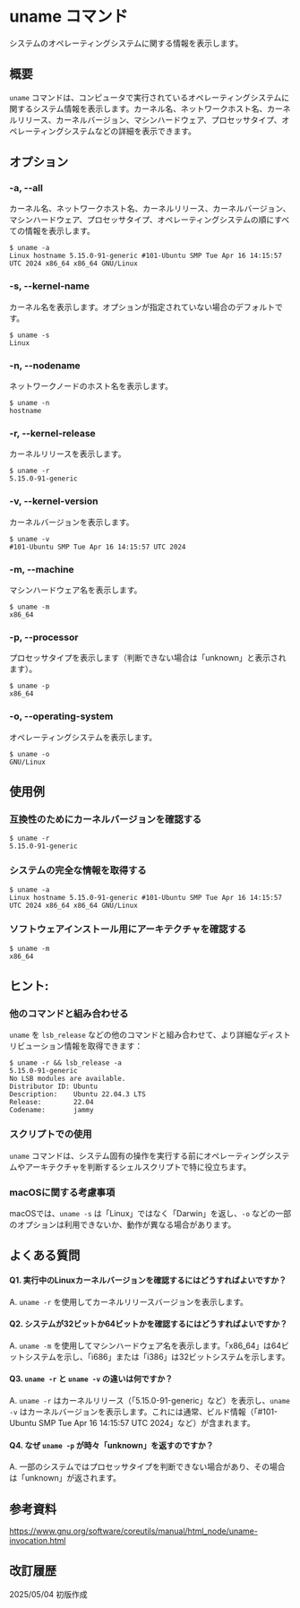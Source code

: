 # uname コマンド

システムのオペレーティングシステムに関する情報を表示します。

## 概要

`uname` コマンドは、コンピュータで実行されているオペレーティングシステムに関するシステム情報を表示します。カーネル名、ネットワークホスト名、カーネルリリース、カーネルバージョン、マシンハードウェア、プロセッサタイプ、オペレーティングシステムなどの詳細を表示できます。

## オプション

### **-a, --all**

カーネル名、ネットワークホスト名、カーネルリリース、カーネルバージョン、マシンハードウェア、プロセッサタイプ、オペレーティングシステムの順にすべての情報を表示します。

```console
$ uname -a
Linux hostname 5.15.0-91-generic #101-Ubuntu SMP Tue Apr 16 14:15:57 UTC 2024 x86_64 x86_64 GNU/Linux
```

### **-s, --kernel-name**

カーネル名を表示します。オプションが指定されていない場合のデフォルトです。

```console
$ uname -s
Linux
```

### **-n, --nodename**

ネットワークノードのホスト名を表示します。

```console
$ uname -n
hostname
```

### **-r, --kernel-release**

カーネルリリースを表示します。

```console
$ uname -r
5.15.0-91-generic
```

### **-v, --kernel-version**

カーネルバージョンを表示します。

```console
$ uname -v
#101-Ubuntu SMP Tue Apr 16 14:15:57 UTC 2024
```

### **-m, --machine**

マシンハードウェア名を表示します。

```console
$ uname -m
x86_64
```

### **-p, --processor**

プロセッサタイプを表示します（判断できない場合は「unknown」と表示されます）。

```console
$ uname -p
x86_64
```

### **-o, --operating-system**

オペレーティングシステムを表示します。

```console
$ uname -o
GNU/Linux
```

## 使用例

### 互換性のためにカーネルバージョンを確認する

```console
$ uname -r
5.15.0-91-generic
```

### システムの完全な情報を取得する

```console
$ uname -a
Linux hostname 5.15.0-91-generic #101-Ubuntu SMP Tue Apr 16 14:15:57 UTC 2024 x86_64 x86_64 GNU/Linux
```

### ソフトウェアインストール用にアーキテクチャを確認する

```console
$ uname -m
x86_64
```

## ヒント:

### 他のコマンドと組み合わせる

`uname` を `lsb_release` などの他のコマンドと組み合わせて、より詳細なディストリビューション情報を取得できます：

```console
$ uname -r && lsb_release -a
5.15.0-91-generic
No LSB modules are available.
Distributor ID: Ubuntu
Description:    Ubuntu 22.04.3 LTS
Release:        22.04
Codename:       jammy
```

### スクリプトでの使用

`uname` コマンドは、システム固有の操作を実行する前にオペレーティングシステムやアーキテクチャを判断するシェルスクリプトで特に役立ちます。

### macOSに関する考慮事項

macOSでは、`uname -s` は「Linux」ではなく「Darwin」を返し、`-o` などの一部のオプションは利用できないか、動作が異なる場合があります。

## よくある質問

#### Q1. 実行中のLinuxカーネルバージョンを確認するにはどうすればよいですか？
A. `uname -r` を使用してカーネルリリースバージョンを表示します。

#### Q2. システムが32ビットか64ビットかを確認するにはどうすればよいですか？
A. `uname -m` を使用してマシンハードウェア名を表示します。「x86_64」は64ビットシステムを示し、「i686」または「i386」は32ビットシステムを示します。

#### Q3. `uname -r` と `uname -v` の違いは何ですか？
A. `uname -r` はカーネルリリース（「5.15.0-91-generic」など）を表示し、`uname -v` はカーネルバージョンを表示します。これには通常、ビルド情報（「#101-Ubuntu SMP Tue Apr 16 14:15:57 UTC 2024」など）が含まれます。

#### Q4. なぜ `uname -p` が時々「unknown」を返すのですか？
A. 一部のシステムではプロセッサタイプを判断できない場合があり、その場合は「unknown」が返されます。

## 参考資料

https://www.gnu.org/software/coreutils/manual/html_node/uname-invocation.html

## 改訂履歴

2025/05/04 初版作成